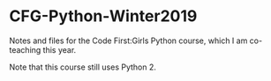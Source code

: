 # CFG-Python-Winter2019
Notes and files for the Code First:Girls Python course, which I am co-teaching this year.

Note that this course still uses Python 2. 
